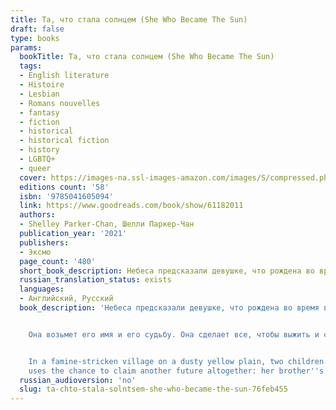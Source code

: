 ```yaml
---
title: Та, что стала солнцем (She Who Became The Sun)
draft: false
type: books
params:
  bookTitle: Та, что стала солнцем (She Who Became The Sun)
  tags:
  - English literature
  - Histoire
  - Lesbian
  - Romans nouvelles
  - fantasy
  - fiction
  - historical
  - historical fiction
  - history
  - LGBTQ+
  - queer
  cover: https://images-na.ssl-images-amazon.com/images/S/compressed.photo.goodreads.com/books/1625048838i/48727813.jpg
  editions count: '58'
  isbn: '9785041605094'
  link: https://www.goodreads.com/book/show/61182011
  authors:
  - Shelley Parker-Chan, Шелли Паркер-Чан
  publication_year: '2021'
  publishers:
  - Эксмо
  page_count: '480'
  short_book_description: Небеса предсказали девушке, что рождена во время войны и голода — смерть, а ее брату — великое будущее. Но что, если тот, кому небо предписало быть великим, выбирает смерть?
  russian_translation_status: exists
  languages:
  - Английский, Русский
  book_description: 'Небеса предсказали девушке, что рождена во время войны и голода — смерть, а ее брату — великое будущее. Но что, если тот, кому небо предписало быть великим, выбирает смерть?


    Она возьмет его имя и его судьбу. Она сделает все, чтобы выжить и самой стать великой, несмотря на голодные глаза призраков, что следят за каждым ее шагом. Она будет гибкой. Будет жестокой. Будет мужчиной. Чтобы стать Императором. Чтобы стать солнцем.


    In a famine-stricken village on a dusty yellow plain, two children are given two fates. A boy, greatness. A girl, nothingness…In 1345, China lies under harsh Mongol rule. For the starving peasants of the Central Plains, greatness is something found only in stories. When the Zhu family’s eighth-born son, Zhu Chongba, is given a fate of greatness, everyone is mystified as to how it will come to pass. The fate of nothingness received by the family’s clever and capable second daughter, on the other hand, is only as expected.When a bandit attack orphans the two children, though, it is Zhu Chongba who succumbs to despair and dies. Desperate to escape her own fated death, the girl uses her brother''s identity to enter a monastery as a young male novice. There, propelled by her burning desire to survive, Zhu learns she is capable of doing whatever it takes, no matter how callous, to stay hidden from her fate.After her sanctuary is destroyed for supporting the rebellion against Mongol rule, Zhu
    uses the chance to claim another future altogether: her brother''s abandoned greatness.MulanmeetsThe Song of Achilles; an accomplished, poetic debut of war and destiny, sweeping across an epic alternate China.'
  russian_audioversion: 'no'
  slug: ta-chto-stala-solntsem-she-who-became-the-sun-76feb455
---
```

